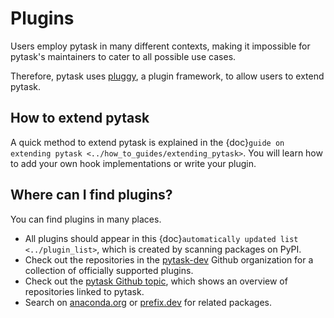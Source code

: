 # Plugins

Users employ pytask in many different contexts, making it impossible for pytask's
maintainers to cater to all possible use cases.

Therefore, pytask uses [pluggy](https://github.com/pytest-dev/pluggy), a plugin
framework, to allow users to extend pytask.

## How to extend pytask

A quick method to extend pytask is explained in the
{doc}`guide on extending pytask <../how_to_guides/extending_pytask>`. You will learn how
to add your own hook implementations or write your plugin.

## Where can I find plugins?

You can find plugins in many places.

- All plugins should appear in this {doc}`automatically updated list <../plugin_list>`,
  which is created by scanning packages on PyPI.
- Check out the repositories in the [pytask-dev](https://github.com/pytask-dev) Github
  organization for a collection of officially supported plugins.
- Check out the [pytask Github topic](https://github.com/topics/pytask), which shows an
  overview of repositories linked to pytask.
- Search on [anaconda.org](https://anaconda.org/search?q=pytask) or
  [prefix.dev](https://prefix.dev) for related packages.
